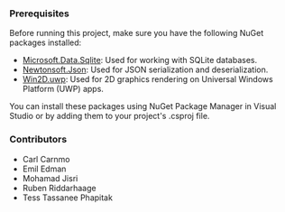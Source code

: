 ### Prerequisites

Before running this project, make sure you have the following NuGet packages installed:

- [Microsoft.Data.Sqlite](https://www.nuget.org/packages/Microsoft.Data.Sqlite): Used for working with SQLite databases.
- [Newtonsoft.Json](https://www.nuget.org/packages/Newtonsoft.Json): Used for JSON serialization and deserialization.
- [Win2D.uwp](https://www.nuget.org/packages/Win2D.uwp): Used for 2D graphics rendering on Universal Windows Platform (UWP) apps.

You can install these packages using NuGet Package Manager in Visual Studio or by adding them to your project's .csproj file.

### Contributors

- Carl Carnmo
- Emil Edman
- Mohamad Jisri
- Ruben Riddarhaage
- Tess Tassanee Phapitak

